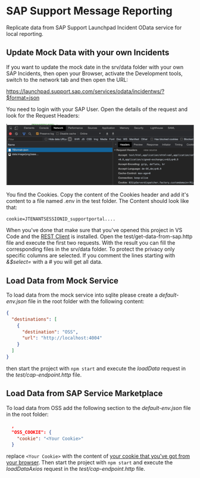 # SAP Support Message Reporting

Replicate data from SAP Support Launchpad Incident OData service for local reporting.

## Update Mock Data with your own Incidents

If you want to update the mock date in the srv/data folder with your own SAP Incidents, then open your Browser, activate the Development tools, switch to the network tab and then open the URL:

https://launchpad.support.sap.com/services/odata/incidentws/?$format=json

You need to login with your SAP User. Open the details of the request and look for the Request Headers:

![Cookie](assets/cookies.png)

You find the Cookies. Copy the content of the Cookies header and add it's content to a file named .env in the test folder. The Content should look like that:

```
cookie=JTENANTSESSIONID_supportportal....
```

When you've done that make sure that you've opened this project in VS Code and the [REST Client](https://marketplace.visualstudio.com/items?itemName=humao.rest-client) is installed. Open the test/get-data-from-sap.http file and execute the first two requests. With the result you can fill the corresponding files in the srv/data folder. To protect the privacy only specific columns are selected. If you comment the lines starting with *&$select=* with a # you will get all data.

## Load Data from Mock Service

To load data from the mock service into sqlite please create a *default-env.json* file in the root folder with the following content:

```JSON
{
  "destinations": [
    {
      "destination": "OSS",
      "url": "http://localhost:4004"
    }
  ]
}
```

then start the project with `npm start` and execute the *loadData* request in the *test/cap-endpoint.http* file.

## Load Data from SAP Service Marketplace

To load data from OSS add the following section to the *default-env.json* file in the root folder:

```JSON
  ,
  "OSS_COOKIE": {
    "cookie": "<Your Cookie>"
  }
```

replace `<Your Cookie>` with the content of [your cookie that you've got from your browser](#update-mock-data-with-your-own-incidents). Then start the project with `npm start` and execute the *loadDataAxios* request in the *test/cap-endpoint.http* file.